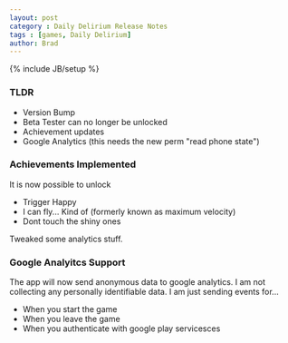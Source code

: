 ```yaml
---
layout: post
category : Daily Delirium Release Notes
tags : [games, Daily Delirium]
author: Brad
---
```

{% include JB/setup %}

### TLDR

- Version Bump
- Beta Tester can no longer be unlocked
- Achievement updates
- Google Analytics (this needs the new perm "read phone state")

### Achievements Implemented

It is now possible to unlock

- Trigger Happy
- I can fly... Kind of (formerly known as maximum velocity)
- Dont touch the shiny ones

Tweaked some analytics stuff.

### Google Analyitcs Support

The app will now send anonymous data to google analytics. I am not collecting any personally
identifiable data. I am just sending events for...

- When you start the game
- When you leave the game
- When you authenticate with google play servicesces
